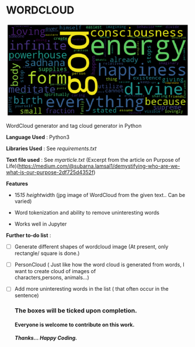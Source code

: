 # WORDCLOUD

![Create your own WordCloud](./wordcloud.png)



WordCloud generator and tag cloud generator in Python


**Language Used** : Python3

**Libraries Used** : See *requirements.txt*

**Text file used** : See *myarticle.txt* (Excerpt from the article on Purpose of Life)(https://medium.com/@subarna.lamsal1/demystifying-who-are-we-what-is-our-purpose-2df725d4352f)



**Features**


* 15*15 height*width (jpg image of WordCloud from the given text.. Can be varied)

* Word tokenization and ability to remove uninteresting words

* Works well in Jupyter




**Further to-do list** :

- [ ] Generate different shapes of wordcloud image (At present, only rectangle/ square is done.) 

- [ ] PersonCloud ( Just like how the word cloud is generated from words, I want to create cloud of images of   
characters,persons, animals...)

- [ ] Add more uninteresting words in the list ( that often occur in the sentence)


  
  ### The boxes will be ticked upon completion.
  
  #### Everyone is welcome to contribute on this work.
  
  ##### Thanks... Happy Coding.
